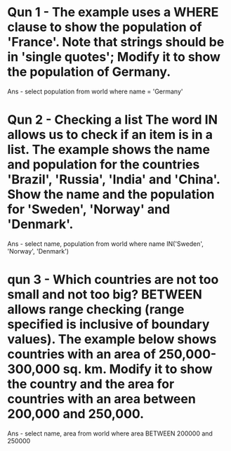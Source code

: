 # Qun 1 - The example uses a WHERE clause to show the population of 'France'. Note that strings should be in 'single quotes'; Modify it to show the population of Germany.
Ans - select population from world where name = 'Germany'

# Qun 2 - Checking a list The word IN allows us to check if an item is in a list. The example shows the name and population for the countries 'Brazil', 'Russia', 'India' and 'China'. Show the name and the population for 'Sweden', 'Norway' and 'Denmark'.
Ans - select name, population from world where name IN('Sweden', 'Norway', 'Denmark')

# qun 3 - Which countries are not too small and not too big? BETWEEN allows range checking (range specified is inclusive of boundary values). The example below shows countries with an area of 250,000-300,000 sq. km. Modify it to show the country and the area for countries with an area between 200,000 and 250,000.
Ans - select name, area from world where area BETWEEN 200000 and 250000

